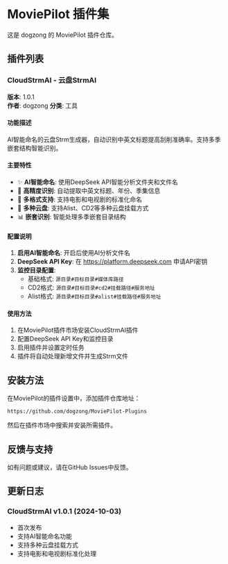 # MoviePilot 插件集

这是 dogzong 的 MoviePilot 插件仓库。

## 插件列表

### CloudStrmAI - 云盘StrmAI

**版本**: 1.0.1  
**作者**: dogzong
**分类**: 工具  

#### 功能描述

AI智能命名的云盘Strm生成器，自动识别中英文标题提高刮削准确率。支持多季嵌套结构智能识别。

#### 主要特性

- ✨ **AI智能命名**: 使用DeepSeek API智能分析文件夹和文件名
- 🎯 **高精度识别**: 自动提取中英文标题、年份、季集信息
- 📁 **多格式支持**: 支持电影和电视剧的标准化命名
- 🔄 **多种云盘**: 支持Alist、CD2等多种云盘挂载方式
- 📊 **嵌套识别**: 智能处理多季嵌套目录结构

#### 配置说明

1. **启用AI智能命名**: 开启后使用AI分析文件名
2. **DeepSeek API Key**: 在 https://platform.deepseek.com 申请API密钥
3. **监控目录配置**: 
   - 基础格式: `源目录#目标目录#媒体库路径`
   - CD2格式: `源目录#目标目录#cd2#挂载路径#服务地址`
   - Alist格式: `源目录#目标目录#alist#挂载路径#服务地址`

#### 使用方法

1. 在MoviePilot插件市场安装CloudStrmAI插件
2. 配置DeepSeek API Key和监控目录
3. 启用插件并设置定时任务
4. 插件将自动处理新增文件并生成Strm文件

## 安装方法

在MoviePilot的插件设置中，添加插件仓库地址：
```
https://github.com/dogzong/MoviePilot-Plugins
```

然后在插件市场中搜索并安装所需插件。

## 反馈与支持

如有问题或建议，请在GitHub Issues中反馈。

## 更新日志

### CloudStrmAI v1.0.1 (2024-10-03)
- 首次发布
- 支持AI智能命名功能
- 支持多种云盘挂载方式
- 支持电影和电视剧标准化处理
